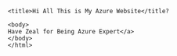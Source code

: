 <html>
   <head>
     
     <title>Hi All This is My Azure Website</title?
     
     <body>
     Have Zeal for Being Azure Expert</a>
     </body>
     </html>
